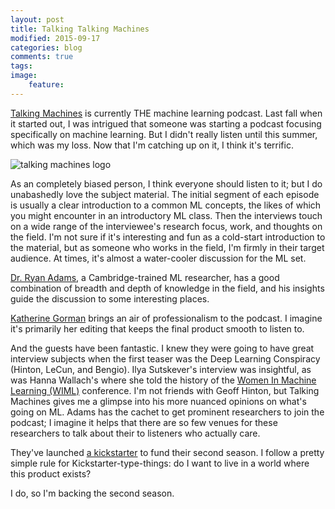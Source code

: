 ```yaml
---
layout: post
title: Talking Talking Machines
modified: 2015-09-17
categories: blog
comments: true
tags: 
image:
    feature:
---
```



[Talking Machines](thetalkingmachines.com) is currently THE machine learning podcast. Last fall when it started out, I was intrigued that someone was starting a podcast focusing specifically on machine learning. But I didn't really listen until this summer, which was my loss. Now that I'm catching up on it, I think it's terrific. 

![talking machines logo](http://static1.squarespace.com/static/54a56ccbe4b0ab38fed9fc81/t/54a56d1fe4b0c309d01404ce/1442025843814/?format=1500w)

As an completely biased person, I think everyone should listen to it; but I do unabashedly love the subject material. The initial segment of each episode is usually a clear introduction to a common ML concepts, the likes of which you might encounter in an introductory ML class. Then the interviews touch on a wide range of the interviewee's research focus, work, and thoughts on the field. I'm not sure if it's interesting and fun as a cold-start introduction to the material, but as someone who works in the field, I'm firmly in their target audience. At times, it's almost a water-cooler discussion for the ML set.

[Dr. Ryan Adams](http://www.seas.harvard.edu/directory/rpa), a Cambridge-trained ML researcher, has a good combination of breadth and depth of knowledge in the field, and his insights guide the discussion to some interesting places.

[Katherine Gorman](http://www.katherinelgorman.com/) brings an air of professionalism to the podcast. I imagine it's primarily her editing that keeps the final product smooth to listen to. 

And the guests have been fantastic. I knew they were going to have great interview subjects when the first teaser was the Deep Learning Conspiracy (Hinton, LeCun, and Bengio). Ilya Sutskever's interview was insightful, as was Hanna Wallach's where she told the history of the [Women In Machine Learning (WIML)](http://wimlworkshop.dreamhosters.com/) conference.  I'm not friends with Geoff Hinton, but Talking Machines gives me a glimpse into his more nuanced opinions on what's going on ML. Adams has the cachet to get prominent researchers to join the podcast; I imagine it helps that there are so few venues for these researchers to talk about their to listeners who actually care.

They've launched [a kickstarter](https://www.kickstarter.com/projects/487384857/tote-bag-productions-talking-machines) to fund their second season. I follow a pretty simple rule for Kickstarter-type-things: do I want to live in a world where this product exists? 

I do, so I'm backing the second season.
